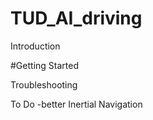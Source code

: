 # TUD_AI_driving


Introduction

#Getting Started

Troubleshooting

To Do
-better Inertial Navigation
